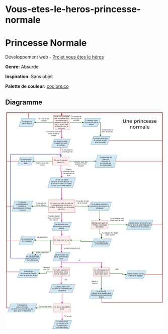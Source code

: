 # Vous-etes-le-heros-princesse-normale

# Princesse Normale

Développement web - [Projet vous êtes le héros](https://smnarnold.com/projets/vous-etes-le-heros)

**Genre:** Absurde

**Inspiration:** Sans objet

**Palette de couleur:** [coolors.co](https://coolors.co/ffd639-ff4365-efc3e6-a1fcdf-7b4b94)

## Diagramme

![](assets/synopsis_3.png)
